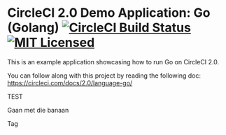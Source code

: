 # CircleCI 2.0 Demo Application: Go (Golang) [![CircleCI Build Status](https://circleci.com/gh/ASfSDlS61TLT6eoP3Qb7/circleci-demo-go.svg?style=shield)](https://circleci.com/gh/ASfSDlS61TLT6eoP3Qb7/circleci-demo-go) [![MIT Licensed](https://img.shields.io/badge/license-MIT-blue.svg)](https://circleci.com/gh/ASfSDlS61TLT6eoP3Qb7/circleci-demo-go/master/LICENSE.md)

This is an example application showcasing how to run Go on CircleCI 2.0.

You can follow along with this project by reading the following doc: https://circleci.com/docs/2.0/language-go/

TEST

Gaan met die banaan

Tag

